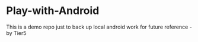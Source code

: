 # Play-with-Android
This is a demo repo just to back up local android work for future reference - by Tier5
